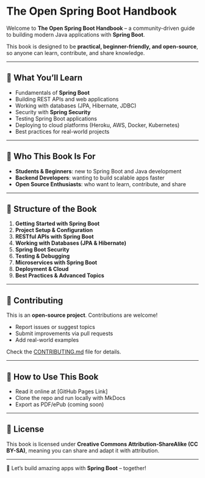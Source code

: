 # The Open Spring Boot Handbook

Welcome to **The Open Spring Boot Handbook** – a community-driven guide to building modern Java applications with **Spring Boot**.  

This book is designed to be **practical, beginner-friendly, and open-source**, so anyone can learn, contribute, and share knowledge.

---

## 📌 What You’ll Learn
- Fundamentals of **Spring Boot**
- Building REST APIs and web applications
- Working with databases (JPA, Hibernate, JDBC)
- Security with **Spring Security**
- Testing Spring Boot applications
- Deploying to cloud platforms (Heroku, AWS, Docker, Kubernetes)
- Best practices for real-world projects

---

## 🎯 Who This Book Is For
- **Students & Beginners**: new to Spring Boot and Java development  
- **Backend Developers**: wanting to build scalable apps faster  
- **Open Source Enthusiasts**: who want to learn, contribute, and share  

---

## 📂 Structure of the Book
1. **Getting Started with Spring Boot**  
2. **Project Setup & Configuration**  
3. **RESTful APIs with Spring Boot**  
4. **Working with Databases (JPA & Hibernate)**  
5. **Spring Boot Security**  
6. **Testing & Debugging**  
7. **Microservices with Spring Boot**  
8. **Deployment & Cloud**  
9. **Best Practices & Advanced Topics**  

---

## 🤝 Contributing
This is an **open-source project**. Contributions are welcome!  

- Report issues or suggest topics  
- Submit improvements via pull requests  
- Add real-world examples  

Check the [CONTRIBUTING.md](CONTRIBUTING.md) file for details.

---

## 📖 How to Use This Book
- Read it online at [GitHub Pages Link]  
- Clone the repo and run locally with MkDocs  
- Export as PDF/ePub (coming soon)

---

## 📝 License
This book is licensed under **Creative Commons Attribution-ShareAlike (CC BY-SA)**, meaning you can share and adapt it with attribution.  

---

🚀 Let’s build amazing apps with **Spring Boot** – together!